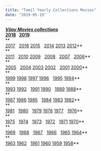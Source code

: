 ```yaml
---
title: "Tamil Yearly Collections Movies"
date: "2019-05-19"
---
```


**[_Vijay Movies collections_](https://myjokertamilandaa.blogspot.com/p/vijay-all-62-movies-collections.html)**  
**[2018](https://myjokertamilandaa.blogspot.com/p/2018-tamil-movies-page-1.html)   [2019](https://myjokertamilandaa.blogspot.com/p/2019-tamil-movie-page-1.html)**  
**  
[2017](https://myjokertamilandaa.blogspot.com/p/2017-tamil-movies-page-1.html)   [2016](https://myjokertamilandaa.blogspot.com/p/2016-tamil-movie-page-1.html) [2015](https://myjokertamilandaa.blogspot.com/p/2015-tamil-movies.html)   [2014](https://myjokertamilandaa.blogspot.com/p/2014-tamil-full-movie-download.html) [2013](https://myjokertamilandaa.blogspot.com/p/2013-tamil-movies-download.html) [2012](https://myjokertamilandaa.blogspot.com/p/2012-tamil-movie-page.html)**  
**  
[2011](https://myjokertamilandaa.blogspot.com/p/2011-tamil-movie-page.html)   [2010](https://myjokertamilandaa.blogspot.com/p/2010-tamil-movie-page.html) [2009](https://myjokertamilandaa.blogspot.com/p/2009-tamil-movie-page.html)   [2008](https://myjokertamilandaa.blogspot.com/p/blog-page_22.html)   [2007](https://myjokertamilandaa.blogspot.com/search/label/2007{3e481fa13b96e298813a968d76478a0dd6887383e8276579d75a86ec60557583}20Tamil{3e481fa13b96e298813a968d76478a0dd6887383e8276579d75a86ec60557583}20Movies)   [2006](https://myjokertamilandaa.blogspot.com/search/label/2006{3e481fa13b96e298813a968d76478a0dd6887383e8276579d75a86ec60557583}20Tamil{3e481fa13b96e298813a968d76478a0dd6887383e8276579d75a86ec60557583}20Movies)**  
**  
[2005](https://myjokertamilandaa.blogspot.com/search/label/2004{3e481fa13b96e298813a968d76478a0dd6887383e8276579d75a86ec60557583}20Tamil{3e481fa13b96e298813a968d76478a0dd6887383e8276579d75a86ec60557583}20Movies)   [2004](https://myjokertamilandaa.blogspot.com/search/label/2004{3e481fa13b96e298813a968d76478a0dd6887383e8276579d75a86ec60557583}20Tamil{3e481fa13b96e298813a968d76478a0dd6887383e8276579d75a86ec60557583}20Movies) [2003](https://myjokertamilandaa.blogspot.com/search/label/2003{3e481fa13b96e298813a968d76478a0dd6887383e8276579d75a86ec60557583}20Tamil{3e481fa13b96e298813a968d76478a0dd6887383e8276579d75a86ec60557583}20Movies) [2002](https://myjokertamilandaa.blogspot.com/search/label/2002{3e481fa13b96e298813a968d76478a0dd6887383e8276579d75a86ec60557583}20Tamil{3e481fa13b96e298813a968d76478a0dd6887383e8276579d75a86ec60557583}20Movies)   [2001](https://myjokertamilandaa.blogspot.com/search/label/2001{3e481fa13b96e298813a968d76478a0dd6887383e8276579d75a86ec60557583}20Tamil{3e481fa13b96e298813a968d76478a0dd6887383e8276579d75a86ec60557583}20Movies) [2000](https://myjokertamilandaa.blogspot.com/search/label/2000{3e481fa13b96e298813a968d76478a0dd6887383e8276579d75a86ec60557583}20Tamil{3e481fa13b96e298813a968d76478a0dd6887383e8276579d75a86ec60557583}20Movies)**  
**  
[1999](https://myjokertamilandaa.blogspot.com/search/label/1999{3e481fa13b96e298813a968d76478a0dd6887383e8276579d75a86ec60557583}20Tamil{3e481fa13b96e298813a968d76478a0dd6887383e8276579d75a86ec60557583}20Movies) [1998](https://myjokertamilandaa.blogspot.com/search/label/1998{3e481fa13b96e298813a968d76478a0dd6887383e8276579d75a86ec60557583}20Tamil{3e481fa13b96e298813a968d76478a0dd6887383e8276579d75a86ec60557583}20Movies) [1997](https://myjokertamilandaa.blogspot.com/search/label/1997{3e481fa13b96e298813a968d76478a0dd6887383e8276579d75a86ec60557583}20Tamil{3e481fa13b96e298813a968d76478a0dd6887383e8276579d75a86ec60557583}20Movies) [1996](https://myjokertamilandaa.blogspot.com/search/label/1996{3e481fa13b96e298813a968d76478a0dd6887383e8276579d75a86ec60557583}20Tamil{3e481fa13b96e298813a968d76478a0dd6887383e8276579d75a86ec60557583}20Movies)   [1995](https://myjokertamilandaa.blogspot.com/search/label/1995{3e481fa13b96e298813a968d76478a0dd6887383e8276579d75a86ec60557583}20Tamil{3e481fa13b96e298813a968d76478a0dd6887383e8276579d75a86ec60557583}20Movies) [1994](https://myjokertamilandaa.blogspot.com/search/label/1994{3e481fa13b96e298813a968d76478a0dd6887383e8276579d75a86ec60557583}20Tamil{3e481fa13b96e298813a968d76478a0dd6887383e8276579d75a86ec60557583}20Movies)**  
**  
[1993](https://myjokertamilandaa.blogspot.com/search/label/1993{3e481fa13b96e298813a968d76478a0dd6887383e8276579d75a86ec60557583}20Tamil{3e481fa13b96e298813a968d76478a0dd6887383e8276579d75a86ec60557583}20Movies) [1992](https://myjokertamilandaa.blogspot.com/search/label/1992{3e481fa13b96e298813a968d76478a0dd6887383e8276579d75a86ec60557583}20Tamil{3e481fa13b96e298813a968d76478a0dd6887383e8276579d75a86ec60557583}20Movies)   [1991](https://myjokertamilandaa.blogspot.com/search/label/1990{3e481fa13b96e298813a968d76478a0dd6887383e8276579d75a86ec60557583}20Tamil{3e481fa13b96e298813a968d76478a0dd6887383e8276579d75a86ec60557583}20Movies) [1990](https://myjokertamilandaa.blogspot.com/search/label/1990{3e481fa13b96e298813a968d76478a0dd6887383e8276579d75a86ec60557583}20Tamil{3e481fa13b96e298813a968d76478a0dd6887383e8276579d75a86ec60557583}20Movies)   [1989](https://myjokertamilandaa.blogspot.com/search/label/1989{3e481fa13b96e298813a968d76478a0dd6887383e8276579d75a86ec60557583}20Tamil{3e481fa13b96e298813a968d76478a0dd6887383e8276579d75a86ec60557583}20Movies) [1988](https://myjokertamilandaa.blogspot.com/search/label/1988{3e481fa13b96e298813a968d76478a0dd6887383e8276579d75a86ec60557583}20Tamil{3e481fa13b96e298813a968d76478a0dd6887383e8276579d75a86ec60557583}20Movies)**  
**  
[1987](https://myjokertamilandaa.blogspot.com/search/label/1987{3e481fa13b96e298813a968d76478a0dd6887383e8276579d75a86ec60557583}20Tamil{3e481fa13b96e298813a968d76478a0dd6887383e8276579d75a86ec60557583}20Movies) [1986](https://myjokertamilandaa.blogspot.com/search/label/1986{3e481fa13b96e298813a968d76478a0dd6887383e8276579d75a86ec60557583}20Tamil{3e481fa13b96e298813a968d76478a0dd6887383e8276579d75a86ec60557583}20Movies) [1985](https://myjokertamilandaa.blogspot.com/search/label/1985{3e481fa13b96e298813a968d76478a0dd6887383e8276579d75a86ec60557583}20Tamil{3e481fa13b96e298813a968d76478a0dd6887383e8276579d75a86ec60557583}20Movies)   [1984](https://myjokertamilandaa.blogspot.com/search/label/1984{3e481fa13b96e298813a968d76478a0dd6887383e8276579d75a86ec60557583}20Tamil{3e481fa13b96e298813a968d76478a0dd6887383e8276579d75a86ec60557583}20Movies) [1983](https://myjokertamilandaa.blogspot.com/search/label/1983{3e481fa13b96e298813a968d76478a0dd6887383e8276579d75a86ec60557583}20Tamil{3e481fa13b96e298813a968d76478a0dd6887383e8276579d75a86ec60557583}20Movies) [1982](https://myjokertamilandaa.blogspot.com/search/label/1982{3e481fa13b96e298813a968d76478a0dd6887383e8276579d75a86ec60557583}20Tamil{3e481fa13b96e298813a968d76478a0dd6887383e8276579d75a86ec60557583}20Movies)**  
**  
[1981](https://myjokertamilandaa.blogspot.com/search/label/1981{3e481fa13b96e298813a968d76478a0dd6887383e8276579d75a86ec60557583}20Tamil{3e481fa13b96e298813a968d76478a0dd6887383e8276579d75a86ec60557583}20Movies)   [1980](https://myjokertamilandaa.blogspot.com/search/label/1980{3e481fa13b96e298813a968d76478a0dd6887383e8276579d75a86ec60557583}20Tamil{3e481fa13b96e298813a968d76478a0dd6887383e8276579d75a86ec60557583}20Movies)   [1979](https://myjokertamilandaa.blogspot.com/search/label/1979{3e481fa13b96e298813a968d76478a0dd6887383e8276579d75a86ec60557583}20Tamil{3e481fa13b96e298813a968d76478a0dd6887383e8276579d75a86ec60557583}20Movies) [1978](https://myjokertamilandaa.blogspot.com/search/label/1978{3e481fa13b96e298813a968d76478a0dd6887383e8276579d75a86ec60557583}20Tamil{3e481fa13b96e298813a968d76478a0dd6887383e8276579d75a86ec60557583}20Movies) [1977](https://myjokertamilandaa.blogspot.com/search/label/1977{3e481fa13b96e298813a968d76478a0dd6887383e8276579d75a86ec60557583}20Tamil{3e481fa13b96e298813a968d76478a0dd6887383e8276579d75a86ec60557583}20Movies)   [1976](https://myjokertamilandaa.blogspot.com/search/label/1976{3e481fa13b96e298813a968d76478a0dd6887383e8276579d75a86ec60557583}20Tamil{3e481fa13b96e298813a968d76478a0dd6887383e8276579d75a86ec60557583}20Movies)**  
**  
[1975](https://myjokertamilandaa.blogspot.com/search/label/1975{3e481fa13b96e298813a968d76478a0dd6887383e8276579d75a86ec60557583}20Tamil{3e481fa13b96e298813a968d76478a0dd6887383e8276579d75a86ec60557583}20Movies)   [1974](https://myjokertamilandaa.blogspot.com/search/label/1973{3e481fa13b96e298813a968d76478a0dd6887383e8276579d75a86ec60557583}20Tamil{3e481fa13b96e298813a968d76478a0dd6887383e8276579d75a86ec60557583}20Movies)   [1973](https://myjokertamilandaa.blogspot.com/search/label/1973{3e481fa13b96e298813a968d76478a0dd6887383e8276579d75a86ec60557583}20Tamil{3e481fa13b96e298813a968d76478a0dd6887383e8276579d75a86ec60557583}20Movies)   [1972](https://myjokertamilandaa.blogspot.com/search/label/1972{3e481fa13b96e298813a968d76478a0dd6887383e8276579d75a86ec60557583}20Tamil{3e481fa13b96e298813a968d76478a0dd6887383e8276579d75a86ec60557583}20Movies)   [1971](https://myjokertamilandaa.blogspot.com/search/label/1971{3e481fa13b96e298813a968d76478a0dd6887383e8276579d75a86ec60557583}20Tamil{3e481fa13b96e298813a968d76478a0dd6887383e8276579d75a86ec60557583}20Movies) [1970](https://myjokertamilandaa.blogspot.com/search/label/1970{3e481fa13b96e298813a968d76478a0dd6887383e8276579d75a86ec60557583}20Tamil{3e481fa13b96e298813a968d76478a0dd6887383e8276579d75a86ec60557583}20Movies)**  
**  
[1969](https://myjokertamilandaa.blogspot.com/search/label/1969{3e481fa13b96e298813a968d76478a0dd6887383e8276579d75a86ec60557583}20Tamil{3e481fa13b96e298813a968d76478a0dd6887383e8276579d75a86ec60557583}20Movies)   [1968](https://myjokertamilandaa.blogspot.com/search/label/1968{3e481fa13b96e298813a968d76478a0dd6887383e8276579d75a86ec60557583}20Tamil{3e481fa13b96e298813a968d76478a0dd6887383e8276579d75a86ec60557583}20Movies)   [1967](https://myjokertamilandaa.blogspot.com/search/label/1967{3e481fa13b96e298813a968d76478a0dd6887383e8276579d75a86ec60557583}20Tamil{3e481fa13b96e298813a968d76478a0dd6887383e8276579d75a86ec60557583}20Movies)   [1966](https://myjokertamilandaa.blogspot.com/search/label/1966{3e481fa13b96e298813a968d76478a0dd6887383e8276579d75a86ec60557583}20Tamil{3e481fa13b96e298813a968d76478a0dd6887383e8276579d75a86ec60557583}20Movies)   [1965](https://myjokertamilandaa.blogspot.com/search/label/1965{3e481fa13b96e298813a968d76478a0dd6887383e8276579d75a86ec60557583}20Tamil{3e481fa13b96e298813a968d76478a0dd6887383e8276579d75a86ec60557583}20Movies) [1964](https://myjokertamilandaa.blogspot.com/search/label/1964{3e481fa13b96e298813a968d76478a0dd6887383e8276579d75a86ec60557583}20Tamil{3e481fa13b96e298813a968d76478a0dd6887383e8276579d75a86ec60557583}20Movies)**  
**  
[1963](https://myjokertamilandaa.blogspot.com/search/label/1963{3e481fa13b96e298813a968d76478a0dd6887383e8276579d75a86ec60557583}20Tamil{3e481fa13b96e298813a968d76478a0dd6887383e8276579d75a86ec60557583}20Movies) [1962](https://myjokertamilandaa.blogspot.com/search/label/1961{3e481fa13b96e298813a968d76478a0dd6887383e8276579d75a86ec60557583}20Tamil{3e481fa13b96e298813a968d76478a0dd6887383e8276579d75a86ec60557583}20Movies)   [1961](https://myjokertamilandaa.blogspot.com/search/label/1961{3e481fa13b96e298813a968d76478a0dd6887383e8276579d75a86ec60557583}20Tamil{3e481fa13b96e298813a968d76478a0dd6887383e8276579d75a86ec60557583}20Movies) [1960](https://myjokertamilandaa.blogspot.com/search/label/1959{3e481fa13b96e298813a968d76478a0dd6887383e8276579d75a86ec60557583}20Tamil{3e481fa13b96e298813a968d76478a0dd6887383e8276579d75a86ec60557583}20Movies) [1959](https://myjokertamilandaa.blogspot.com/search/label/1959{3e481fa13b96e298813a968d76478a0dd6887383e8276579d75a86ec60557583}20Tamil{3e481fa13b96e298813a968d76478a0dd6887383e8276579d75a86ec60557583}20Movies) [1958](https://myjokertamilandaa.blogspot.com/#)**
